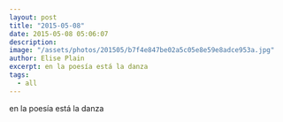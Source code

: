 ```yaml
---
layout: post
title: "2015-05-08"
date: 2015-05-08 05:06:07
description: 
image: "/assets/photos/201505/b7f4e847be02a5c05e8e59e8adce953a.jpg"
author: Elise Plain
excerpt: en la poesía está la danza
tags: 
  - all
---
```


en la poesía está la danza
<p></p>
